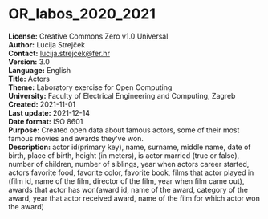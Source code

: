 # OR_labos_2020_2021

**License:** Creative Commons Zero v1.0 Universal<br>
**Author:** Lucija Strejček<br>
**Contact:** lucija.strejcek@fer.hr<br>
**Version:** 3.0<br>
**Language:** English<br>
**Title:** Actors<br>
**Theme:** Laboratory exercise for Open Computing<br>
**University:** Faculty of Electrical Engineering and Computing, Zagreb<br>
**Created:** 2021-11-01<br>
**Last update:** 2021-12-14<br>
**Date format:** ISO 8601<br>
**Purpose:** Created open data about famous actors, some of their most famous movies and awards they've won.<br>
**Description:** actor id(primary key), name, surname, middle name, date of birth, place of birth, height (in meters), is actor married (true or false), number of children, number of siblings, year when actors career started, actors favorite food, favorite color, favorite book, films that actor played in (film id, name of the film, director of the film, year when film came out), awards that actor has won(award id, name of the award, category of the award, year that actor received award, name of the film for which actor won the award)
